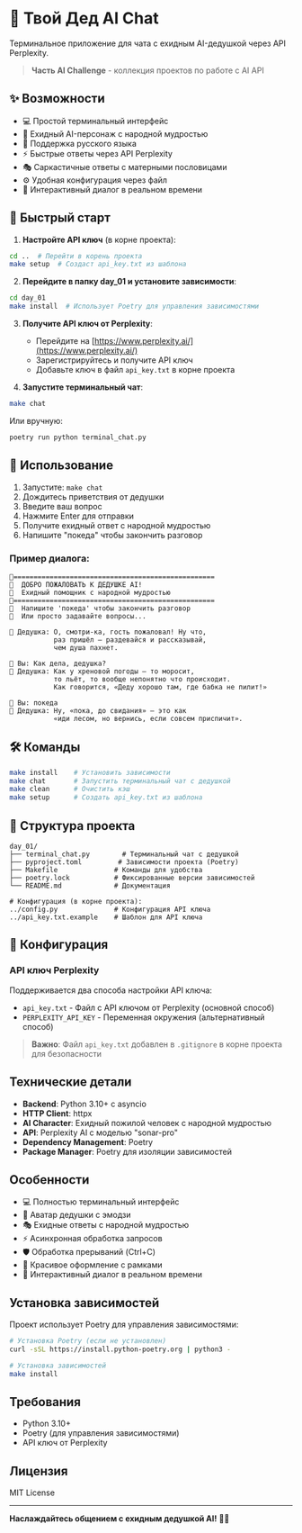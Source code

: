 # 👴 Твой Дед AI Chat

Терминальное приложение для чата с ехидным AI-дедушкой через API Perplexity.

> **Часть AI Challenge** - коллекция проектов по работе с AI API

## ✨ Возможности

- 💻 Простой терминальный интерфейс
- 👴 Ехидный AI-персонаж с народной мудростью
- 💬 Поддержка русского языка
- ⚡ Быстрые ответы через API Perplexity
- 🎭 Саркастичные ответы с матерными пословицами
- ⚙️ Удобная конфигурация через файл
- 🔄 Интерактивный диалог в реальном времени

## 🚀 Быстрый старт

1. **Настройте API ключ** (в корне проекта):
```bash
cd ..  # Перейти в корень проекта
make setup  # Создаст api_key.txt из шаблона
```

2. **Перейдите в папку day_01 и установите зависимости**:
```bash
cd day_01
make install  # Использует Poetry для управления зависимостями
```

3. **Получите API ключ от Perplexity**:
   - Перейдите на [https://www.perplexity.ai/](https://www.perplexity.ai/)
   - Зарегистрируйтесь и получите API ключ
   - Добавьте ключ в файл `api_key.txt` в корне проекта

4. **Запустите терминальный чат**:
```bash
make chat
```

Или вручную:
```bash
poetry run python terminal_chat.py
```

## 💬 Использование

1. Запустите: `make chat`
2. Дождитесь приветствия от дедушки
3. Введите ваш вопрос
4. Нажмите Enter для отправки
5. Получите ехидный ответ с народной мудростью
6. Напишите "покеда" чтобы закончить разговор

### Пример диалога:
```
👴==================================================
👴  ДОБРО ПОЖАЛОВАТЬ К ДЕДУШКЕ AI!
👴  Ехидный помощник с народной мудростью
👴==================================================
👴  Напишите 'покеда' чтобы закончить разговор
👴  Или просто задавайте вопросы...

👴 Дедушка: О, смотри-ка, гость пожаловал! Ну что, 
           раз пришёл — раздевайся и рассказывай, 
           чем душа пахнет.

🤔 Вы: Как дела, дедушка?
👴 Дедушка: Как у хреновой погоды — то моросит, 
           то льёт, то вообще непонятно что происходит.
           Как говорится, «Деду хорошо там, где бабка не пилит!»

🤔 Вы: покеда
👴 Дедушка: Ну, «пока, до свидания» — это как 
           «иди лесом, но вернись, если совсем приспичит».
```

## 🛠️ Команды

```bash
make install    # Установить зависимости
make chat       # Запустить терминальный чат с дедушкой
make clean      # Очистить кэш
make setup      # Создать api_key.txt из шаблона
```

## 📁 Структура проекта

```
day_01/
├── terminal_chat.py        # Терминальный чат с дедушкой
├── pyproject.toml         # Зависимости проекта (Poetry)
├── Makefile              # Команды для удобства
├── poetry.lock           # Фиксированные версии зависимостей
└── README.md             # Документация

# Конфигурация (в корне проекта):
../config.py              # Конфигурация API ключа
../api_key.txt.example    # Шаблон для API ключа
```

## 🔧 Конфигурация

### API ключ Perplexity

Поддерживается два способа настройки API ключа:

- `api_key.txt` - Файл с API ключом от Perplexity (основной способ)
- `PERPLEXITY_API_KEY` - Переменная окружения (альтернативный способ)

> **Важно**: Файл `api_key.txt` добавлен в `.gitignore` в корне проекта для безопасности

## Технические детали

- **Backend**: Python 3.10+ с asyncio
- **HTTP Client**: httpx
- **AI Character**: Ехидный пожилой человек с народной мудростью
- **API**: Perplexity AI с моделью "sonar-pro"
- **Dependency Management**: Poetry
- **Package Manager**: Poetry для изоляции зависимостей

## Особенности

- 💻 Полностью терминальный интерфейс
- 👴 Аватар дедушки с эмодзи
- 🎭 Ехидные ответы с народной мудростью
- ⚡ Асинхронная обработка запросов
- 🛡️ Обработка прерываний (Ctrl+C)
- 🎨 Красивое оформление с рамками
- 🔄 Интерактивный диалог в реальном времени

## Установка зависимостей

Проект использует Poetry для управления зависимостями:

```bash
# Установка Poetry (если не установлен)
curl -sSL https://install.python-poetry.org | python3 -

# Установка зависимостей
make install
```

## Требования

- Python 3.10+
- Poetry (для управления зависимостями)
- API ключ от Perplexity

## Лицензия

MIT License

---

**Наслаждайтесь общением с ехидным дедушкой AI!** 👴✨